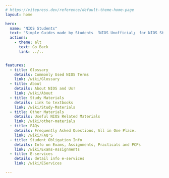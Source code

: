 ```yaml
---
# https://vitepress.dev/reference/default-theme-home-page
layout: home

hero:
  name: "NIOS Students"
  text: "Simple Guides made by Students 「NIOS Unofficial」 for NIOS Students - Getting Started"
  actions:
    - theme: alt
      text: Go Back
      link: ../..


features:
  - title: Glossary
    details: Commonly Used NIOS Terms
    link: /wiki/Glossary
  - title: About
    details: About NIOS and Us!
    link: /wiki/About
  - title: Study Materials
    details: Link to textbooks
    link: /wiki/Study-Materials
  - title: Other Materials
    details: Useful NIOS Related Materials
    link: /wiki/other-materials
  - title: FAQs
    details: Frequently Asked Questions, All in One Place.
    link: /wiki/FAQ'S
  - title: Student Obligation Info
    details: Info on Exams, Assignments, Practicals and PCPs
    link: /wiki/Exams-Assignments
  - title: E-services
    details: detail info e-services
    link: /wiki/EServices

---
```


